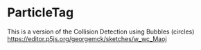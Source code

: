 # ParticleTag

This is a version of the Collision Detection using Bubbles (circles)
https://editor.p5js.org/georgemck/sketches/w_wc_Maoj